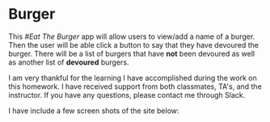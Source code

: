 # Burger

This *#Eat The Burger* app will allow users to view/add a name of a burger.  Then the user will be able click a button to say that they have devoured the burger.  There will be a list of burgers that have **not** been devoured as well as another list of **devoured** burgers.

I am very thankful for the learning I have accomplished during the work on this homework.  I have received support from both classmates, TA's, and the instructor.  If you have any questions, please contact me through Slack.

I have include a few screen shots of the site below:
